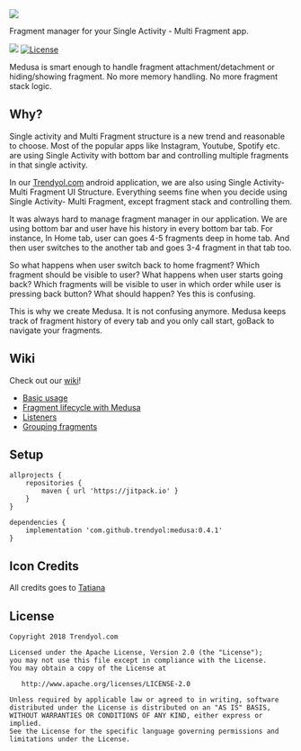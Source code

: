 <img src="https://raw.githubusercontent.com/Trendyol/medusa/master/art/medusaicon.png"/>

Fragment manager for your Single Activity - Multi Fragment app. 

[![](https://jitpack.io/v/Trendyol/medusa.svg)](https://jitpack.io/#Trendyol/medusa)
[![License](https://img.shields.io/badge/License-Apache%202.0-blue.svg)](https://opensource.org/licenses/Apache-2.0)

Medusa is smart enough to handle fragment attachment/detachment or hiding/showing fragment.  No more memory handling. No more fragment stack logic.

## Why? ##

Single activity and Multi Fragment structure is a new trend and reasonable to choose. Most of the popular apps like Instagram, Youtube, Spotify etc. are using Single Activity with bottom bar and controlling 
multiple fragments in that single activity. 

In our [Trendyol.com](https://play.google.com/store/apps/details?id=trendyol.com) android application, we are also using Single Activity- Multi Fragment UI Structure. Everything seems fine when you decide using Single Activity- Multi Fragment, except fragment stack and controlling them. 

It was always hard to manage fragment manager in our application. We are using bottom bar and user have his history in every bottom bar tab. For instance, In Home tab, user can goes 4-5 fragments deep in home tab. And then user switches to the another tab and goes 3-4 fragment in that tab too. 

So what happens when user switch back to home fragment? Which fragment should be visible to user? What happens when user starts going back? Which fragments will be visible to user in which order while user is pressing back button? What should happen? Yes this is confusing. 

This is why we create Medusa. It is not confusing anymore. Medusa keeps track of fragment history of every tab and you only call start, goBack to navigate your fragments. 

## Wiki ## 
Check out our [wiki](https://github.com/Trendyol/medusa/wiki)!
* [Basic usage](https://github.com/Trendyol/medusa/wiki/Basic-Usage)
* [Fragment lifecycle with Medusa](https://github.com/Trendyol/medusa/wiki/Fragment-Lifecycle)
* [Listeners](https://github.com/Trendyol/medusa/wiki/Listeners)
* [Grouping fragments](https://github.com/Trendyol/medusa/wiki/Grouping-Fragments)

## Setup
```
allprojects {
    repositories {
	    maven { url 'https://jitpack.io' }
    }
}
```
```
dependencies {
    implementation 'com.github.trendyol:medusa:0.4.1'
}
```

## Icon Credits
All credits goes to [Tatiana](https://dribbble.com/DarumaCreative)

License
--------


    Copyright 2018 Trendyol.com

    Licensed under the Apache License, Version 2.0 (the "License");
    you may not use this file except in compliance with the License.
    You may obtain a copy of the License at

       http://www.apache.org/licenses/LICENSE-2.0

    Unless required by applicable law or agreed to in writing, software
    distributed under the License is distributed on an "AS IS" BASIS,
    WITHOUT WARRANTIES OR CONDITIONS OF ANY KIND, either express or implied.
    See the License for the specific language governing permissions and
    limitations under the License.




